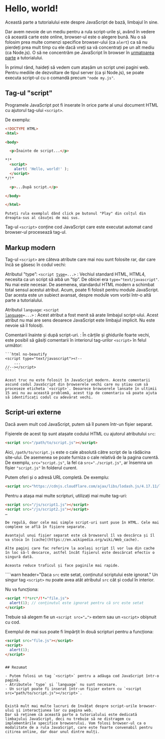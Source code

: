 # Hello, world!

Această parte a tutorialului este despre JavaScript de bază, limbajul în sine.

Dar avem nevoie de un mediu pentru a rula script-urile și, având în vedere că această carte este online, browser-ul este o alegere bună. Nu o să folosim prea multe comenzi specifice browser-ului (ca `alert`) ca să nu pierdeți prea mult timp cu ele dacă vreți sa vă concentrați pe un alt mediu (ca Node.js). O să ne concentrăm pe JavaScript în browser în [urmatoarea parte](/ui) a tutorialului.

În primul rând, haideți să vedem cum atașăm un script unei pagini web. Pentru mediile de dezvoltare de tipul server (ca și Node.js), se poate executa script-ul cu o comandă precum `"node my.js"`.


## Tag-ul "script"

Programele JavaScript pot fi inserate în orice parte al unui document HTML cu ajutorul tag-ului  `<script>`.

De exemplu:

```html run height=100
<!DOCTYPE HTML>
<html>

<body>

  <p>Înainte de script...</p>

*!*
  <script>
    alert( 'Hello, world!' );
  </script>
*/!*

  <p>...După script.</p>

</body>

</html>
```

```online
Puteți rula exemplul dând click pe butonul "Play" din colțul din dreapta-sus al căsuței de mai sus.
```

Tag-ul `<script>` conține cod JavaScript care este executat automat cand browser-ul procesează tag-ul.


## Markup modern

Tag-ul `<script>` are câteva atribute care mai nou sunt folosite rar, dar care încă se găsesc în codul vechi:

Atributul "type”: <code>&lt;script <u>type</u>=...&gt;</code>
: Vechiul standard HTML, HTML4, necesita ca un script să aibă un "tip”. De obicei era `type="text/javascript"`. Nu mai este necesar. De asemenea, standardul HTML modern a schimbat total sensul acestui atribut. Acum, poate fi folosit pentru module JavaScript. Dar acesta este un subiect avansat, despre module vom vorbi într-o altă parte a tutorialului.

Atributul `language`: <code>&lt;script <u>language</u>=...&gt;</code>
: Acest atribut a fost menit să arate limbajul script-ului. Acest atribut nu mai are sens deoarece JavaScript este limbajul implicit. Nu este nevoie să îl folosiți.

Comentarii înainte și după script-uri.
: În cărțile și ghidurile foarte vechi, este posibil să găsiți comentarii în interiorul tag-urilor `<script>` în felul următor:

    ```html no-beautify
    <script type="text/javascript"><!--
        ...
    //--></script>
    ```

    Acest truc nu este folosit în JavaScript modern. Aceste comentarii ascund codul JavaScript din browserele vechi care nu știau cum să proceseze eticheta `<script>`. Deoarece browserele lansate în ultimii 15 ani nu au această problemă, acest tip de comentariu vă poate ajuta să identificați codul cu adevărat vechi.


## Script-uri externe

Dacă avem mult cod JavaScript, putem să îl punem într-un fișier separat.

Fișierele de acest tip sunt atașate codului HTML cu ajutorul atributului `src`:

```html
<script src="/path/to/script.js"></script>
```

Aici, `/path/to/script.js` este o cale absolută către script de la rădăcina site-ului. De asemenea se poate furniza o cale relativă de la pagina curentă. De exemplu, `src="script.js"`, la fel ca `src="./script.js"`, ar însemna un fișier `"script.js"` în folderul curent.

Putem oferi și o adresă URL completă. De exemplu:

```html
<script src="https://cdnjs.cloudflare.com/ajax/libs/lodash.js/4.17.11/lodash.js"></script>
```

Pentru a atașa mai multe scripturi, utilizați mai multe tag-uri:

```html
<script src="/js/script1.js"></script>
<script src="/js/script2.js"></script>
…
```

```smart
De regulă, doar cele mai simple script-uri sunt puse în HTML. Cele mai complexe se află în fișiere separate.

Avantajul unui fișier separat este că browserul îl va descărca și îl va stoca în [cache](https://en.wikipedia.org/wiki/Web_cache).

Alte pagini care fac referire la același script îl vor lua din cache în loc să-l descarce, astfel încât fișierul este descărcat efectiv o singură dată.

Aceasta reduce traficul și face paginile mai rapide.
```

````warn header="Daca `src` este setat, conținutul scriptului este ignorat."
Un singur tag `<script>` nu poate avea atât atributul `src` cât și codul în interior.

Nu va funcționa:

```html
<script *!*src*/!*="file.js">
  alert(1); // conținutul este ignorat pentru că src este setat
</script>
```

Trebuie să alegem fie un `<script src="…">` extern sau un `<script>` obișnuit cu cod.

Exemplul de mai sus poate fi împărțit în două scripturi pentru a funcționa:

```html
<script src="file.js"></script>
<script>
  alert(1);
</script>
```
````

## Rezumat

- Putem folosi un tag `<script>` pentru a adăuga cod JavaScript într-o pagină.
- Atributele `type` și `language` nu sunt necesare.
- Un script poate fi inserat într-un fișier extern cu `<script src="path/to/script.js"></script>`.


Există mult mai multe lucruri de învățat despre script-urile browser-ului și interacțiunea lor cu pagina web. 
Dar să reținem că această parte a tutorialului este dedicată limbajului JavaScript, deci nu trebuie să ne distragem cu implementările specifice browserului. Vom folosi browser-ul ca o modalitate de a rula JavaScript, care este foarte convenabil pentru citirea online, dar doar unul dintre mulți.
